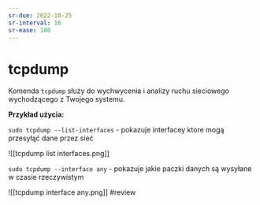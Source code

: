 ```yaml
---
sr-due: 2022-10-25
sr-interval: 16
sr-ease: 180
---
```


# tcpdump
Komenda `tcpdump` służy do wychwycenia i analizy ruchu sieciowego wychodzącego z Twojego systemu. 

**Przykład użycia:**

`sudo tcpdump --list-interfaces` - pokazuje interfacey ktore mogą przesyłąć dane przez sieć

![[tcpdump list interfaces.png]]

`sudo tcpdump --interface any` - pokazuje jakie paczki danych są wysyłane w czasie rzeczywistym

![[tcpdump interface any.png]]
#review
